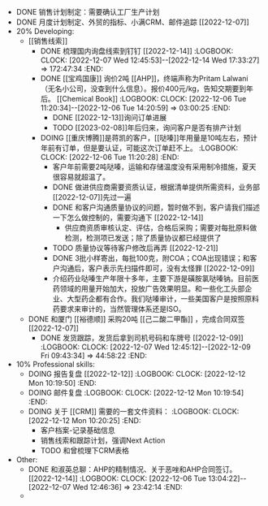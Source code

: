 - DONE 销售计划制定：需要确认工厂生产计划
- DONE 月度计划制定、外贸的指标、小满CRM、邮件追踪 [[2022-12-07]]
- 20% Developing:
	- [[销售线索]]
		- DONE 梳理国内询盘线索到钉钉 [[2022-12-14]]
		  :LOGBOOK:
		  CLOCK: [2022-12-07 Wed 12:45:53]--[2022-12-14 Wed 17:33:27] =>  172:47:34
		  :END:
		- DONE [[宝鸡国康]] 询价2吨 [[AHP]]，终端声称为Pritam Lalwani（无名小公司，没查到什么信息）。报价400元/kg，告知交期要到年后。 [[Chemical Book]] 
		  :LOGBOOK:
		  CLOCK: [2022-12-06 Tue 11:20:34]--[2022-12-06 Tue 14:20:59] =>  03:00:25
		  :END:
			- DONE [[2022-12-13]]询问订单进展
			- TODO [[2023-02-08]]年后归来，询问客户是否有排产计划
		- DOING [[重庆博腾]]是蒋凯的客户，[[哒嗪]]年用量是10吨左右，预计年前有订单，但是要认证，可能这次订单赶不上。
		  :LOGBOOK:
		  CLOCK: [2022-12-06 Tue 11:20:28]
		  :END:
			- 客户年前需要2吨哒嗪，运输和存储温度没有采用制冷措施，夏天很容易就超温了。
			- DONE 做进供应商需要资质认证，根据清单提供所需资料，业务部[[2022-12-07]]先过一遍
			- DONE 和客户沟通质量协议的问题，暂时做不到，客户请我们描述一下怎么做控制的，需要沟通下 [[2022-12-14]]
				- 供应商资质审核认定、评估，合格后采购；需要对每批原料做检测，检测项已发送；除了质量协议都已经提供了
			- TODO 质量协议等待客户修改后再弄 [[2022-12-21]]
			- DONE 3批小样寄出，每批100克，附COA；COA出现错误；和客户沟通后，客户表示先扫描件即可，没有太怪罪 [[2022-12-09]]
			- 介绍药业哒嗪生产年限十多年，主要下游是磺胺氯哒嗪钠。目前医药领域的用量开始加大，投放广告效果明显。和一些化工头部企业、大型药企都有合作。我们哒嗪审计，一些美国客户是按照原料药要求来审计的，当然管理体系还是ISO。
	- DONE 和厦门 [[裕德顺]] 采购20吨 [[己二酸二甲酯]] ，完成合同双签 [[2022-12-07]]
		- DONE 发货跟踪，发货后拿到司机号码和车牌号 [[2022-12-09]]
		  :LOGBOOK:
		  CLOCK: [2022-12-07 Wed 12:45:12]--[2022-12-09 Fri 09:43:34] =>  44:58:22
		  :END:
- 10% Professional skills:
	- DOING 报告复盘 [[2022-12-12]]
	  :LOGBOOK:
	  CLOCK: [2022-12-12 Mon 10:19:50]
	  :END:
	- DOING 邮件复盘
	  :LOGBOOK:
	  CLOCK: [2022-12-12 Mon 10:19:54]
	  :END:
	- DOING 关于 [[CRM]] 需要的一套文件资料：
	  :LOGBOOK:
	  CLOCK: [2022-12-12 Mon 10:20:25]
	  :END:
		- 客户档案-记录基础信息
		- 销售线索和跟踪计划，强调Next Action
		- TODO 和曾梳理下CRM表格
- Other:
	- DONE 和淑英总聊：AHP的精制情况、关于恶唑和AHP合同签订。 [[2022-12-14]]
	  :LOGBOOK:
	  CLOCK: [2022-12-06 Tue 13:04:22]--[2022-12-07 Wed 12:46:36] =>  23:42:14
	  :END:
	-